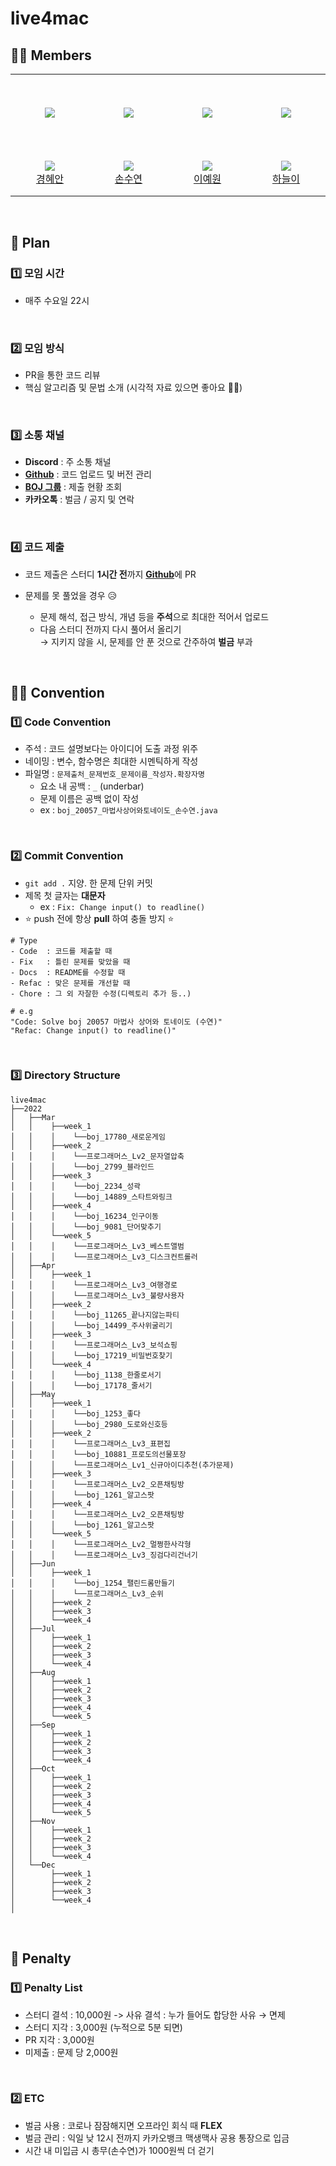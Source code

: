 # live4mac

## 👸🏻 Members

<table>
  <tr height="125px">
    <td align="center" width="180px">
      <a href="https://github.com/hean1103"><img src="https://avatars.githubusercontent.com/u/31913535?v=4"/></a>
    </td>
    <td align="center" width="180px">
      <a href="https://github.com/sksy368"><img src="https://avatars.githubusercontent.com/u/75062273?v=4"/></a>
    </td>
    <td align="center" width="180px">
      <a href="https://github.com/yewonniii"><img src="https://avatars.githubusercontent.com/u/77774635?v=4"/></a>
    </td>
    <td align="center" width="180px">
      <a href="https://github.com/NEULiee"><img src="https://avatars.githubusercontent.com/u/39167842?v=4"/></a>
    </td>
  </tr>
  <tr height="70px">
    <td align="center" width="180px">
      <img src="http://mazassumnida.wtf/api/mini/generate_badge?boj=hean1103" />
      <br />
      <a href="https://github.com/hean1103">경혜안</a>
    </td>
    <td align="center" width="180px">
      <img src="http://mazassumnida.wtf/api/mini/generate_badge?boj=sksy368" />
       <br />
      <a href="https://github.com/sksy368">손수연</a>
    </td>
    <td align="center" width="180px">
      <img src="http://mazassumnida.wtf/api/mini/generate_badge?boj=lyw0192" />
       <br />
      <a href="https://github.com/yewonniii">이예원</a>
    </td>
    <td align="center" width="180px">
      <img src="http://mazassumnida.wtf/api/mini/generate_badge?boj=asdfz888" />
       <br />
      <a href="https://github.com/NEULiee">하늘이</a>
    </td>
  </tr>
</table>

<br />

## 📆 Plan


### 1️⃣ 모임 시간

- 매주 수요일 22시

<br />

### 2️⃣ 모임 방식

- PR을 통한 코드 리뷰
- 핵심 알고리즘 및 문법 소개 (시각적 자료 있으면 좋아요 👍🏻)

<br />

### 3️⃣ 소통 채널

- **Discord** : 주 소통 채널
- [**Github**](https://github.com/macgorithm) : 코드 업로드 및 버전 관리
- [**BOJ 그룹**](https://www.acmicpc.net/group/12322) : 제출 현황 조회
- **카카오톡** : 벌금 / 공지 및 연락

<br />

### 4️⃣ 코드 제출

- 코드 제출은 스터디 **1시간 전**까지 [**Github**](https://github.com/macgorithm)에 PR

- 문제를 못 풀었을 경우 😥

  - 문제 해석, 접근 방식, 개념 등을 **주석**으로 최대한 적어서 업로드
  - 다음 스터디 전까지 다시 풀어서 올리기<br />
     → 지키지 않을 시, 문제를 안 푼 것으로 간주하여 **벌금** 부과

<br />

## 🤙🏻 Convention

### 1️⃣ Code Convention

- 주석 : 코드 설명보다는 아이디어 도출 과정 위주
- 네이밍 : 변수, 함수명은 최대한 시멘틱하게 작성
- 파일명 : `문제출처_문제번호_문제이름_작성자.확장자명`
  - 요소 내 공백 : `_` (underbar)
  - 문제 이름은 공백 없이 작성
  - ex : `boj_20057_마법사상어와토네이도_손수연.java`

<br />

### 2️⃣ Commit Convention

- `git add .` 지양. 한 문제 단위 커밋
- 제목 첫 글자는 **대문자**
  - ex : `Fix: Change input() to readline()`
- ⭐ push 전에 항상 **pull** 하여 충돌 방지 ⭐

```
# Type
- Code  : 코드를 제출할 때
- Fix   : 틀린 문제를 맞았을 때
- Docs  : README를 수정할 때
- Refac : 맞은 문제를 개선할 때
- Chore : 그 외 자잘한 수정(디렉토리 추가 등..)

# e.g
"Code: Solve boj 20057 마법사 상어와 토네이도 (수연)"
"Refac: Change input() to readline()"
```

<br />

### 3️⃣ Directory Structure

```
live4mac
├──2022
│   ├──Mar
│   │    ├──week_1
│   │    │    └──boj_17780_새로운게임
│   │    ├──week_2
│   │    │    └──프로그래머스_Lv2_문자열압축
│   │    │    └──boj_2799_블라인드
│   │    ├──week_3
│   │    │    └──boj_2234_성곽
│   │    │    └──boj_14889_스타트와링크
│   │    ├──week_4
│   │    │    └──boj_16234_인구이동
│   │    │    └──boj_9081_단어맞추기
│   │    └──week_5
│   │    │    └──프로그래머스_Lv3_베스트앨범
│   │    │    └──프로그래머스_Lv3_디스크컨트롤러
│   ├──Apr
│   │    ├──week_1
│   │    │    └──프로그래머스_Lv3_여행경로
│   │    │    └──프로그래머스_Lv3_불량사용자
│   │    ├──week_2
│   │    │    └──boj_11265_끝나지않는파티
│   │    │    └──boj_14499_주사위굴리기
│   │    ├──week_3
│   │    │    └──프로그래머스_Lv3_보석쇼핑
│   │    │    └──boj_17219_비밀번호찾기
│   │    └──week_4
│   │    │    └──boj_1138_한줄로서기
│   │    │    └──boj_17178_줄서기
│   ├──May
│   │    ├──week_1
│   │    │    └──boj_1253_좋다
│   │    │    └──boj_2980_도로와신호등
│   │    ├──week_2
│   │    │    └──프로그래머스_Lv3_표편집
│   │    │    └──boj_10881_프로도의선물포장
│   │    │    └──프로그래머스_Lv1_신규아이디추천(추가문제)
│   │    ├──week_3
│   │    │    └──프로그래머스_Lv2_오픈채팅방
│   │    │    └──boj_1261_알고스팟
│   │    ├──week_4
│   │    │    └──프로그래머스_Lv2_오픈채팅방
│   │    │    └──boj_1261_알고스팟
│   │    └──week_5
│   │    │    └──프로그래머스_Lv2_멀쩡한사각형
│   │    │    └──프로그래머스_Lv3_징검다리건너기
│   ├──Jun
│   │    ├──week_1
│   │    │    └──boj_1254_팰린드롬만들기
│   │    │    └──프로그래머스_Lv3_순위
│   │    ├──week_2
│   │    ├──week_3
│   │    └──week_4
│   ├──Jul
│   │    ├──week_1
│   │    ├──week_2
│   │    ├──week_3
│   │    └──week_4
│   ├──Aug
│   │    ├──week_1
│   │    ├──week_2
│   │    ├──week_3
│   │    ├──week_4
│   │    └──week_5
│   ├──Sep
│   │    ├──week_1
│   │    ├──week_2
│   │    ├──week_3
│   │    └──week_4
│   ├──Oct
│   │    ├──week_1
│   │    ├──week_2
│   │    ├──week_3
│   │    ├──week_4
│   │    └──week_5
│   ├──Nov
│   │    ├──week_1
│   │    ├──week_2
│   │    ├──week_3
│   │    └──week_4
│   └──Dec
│        ├──week_1
│        ├──week_2
│        ├──week_3
│        └──week_4
│  
```

<br>

## 💸 Penalty

### 1️⃣ Penalty List

- 스터디 결석 : 10,000원
  -> 사유 결석 : 누가 들어도 합당한 사유 → 면제
- 스터디 지각 : 3,000원 (누적으로 5분 되면)
- PR 지각 : 3,000원
- 미제출 : 문제 당 2,000원

<br />

### 2️⃣ ETC

- 벌금 사용 : 코로나 잠잠해지면 오프라인 회식 때 **FLEX**
- 벌금 관리 : 익일 낮 12시 전까지 카카오뱅크 맥생맥사 공용 통장으로 입금
- 시간 내 미입금 시 총무(손수연)가 1000원씩 더 걷기
